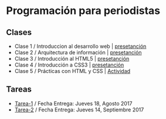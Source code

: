 # Programación para periodistas

## Clases
 
* Clase 1 / Introduccion al desarrollo web | [presetanción](slides/udp-clase01.pdf)
* Clase 2 / Arquitectura de información | [presetanción](slides/udp-clase02.pdf)
* Clase 3 / Introducción al HTML5 | [presetanción](slides/udp-per9328-clase03.pdf)
* Clase 4 / Introducción a CSS3 | [presetanción](slides/udp-per9328-clase-04.pdf)
* Clase 5 / Prácticas con HTML y CSS | [Actividad](https://github.com/mcantillana/UDP_PER9328-2017/)

## Tareas
* [Tarea-1](#) / Fecha Entrega: Jueves 18, Agosto 2017
* [Tarea-2](https://docs.google.com/document/d/e/2PACX-1vTxtG80D4oqUWNoJWYwsUDtPqIu7I2NJwc_oqXZsUElUEiSqzMgn-NbJ_1v6eIBxurvPQR2bV4ukUx_/pub) / Fecha Entrega: Jueves 14, Septiembre 2017 

<!-- ## Material de Apoyo -->

